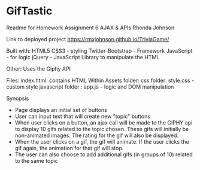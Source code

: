 # GifTastic

Readme for Homework Assignment 6
AJAX & APIs
Rhonda Johnson


Link to deployed project
https://rmxjohnson.github.io/TriviaGame/

Built with:
HTML5
CSS3 - styling
Twitter-Bootstrap - Framework
JavaScript - for logic
jQuery - JavaScript Library to manipulate the HTML

Other:
Uses the Giphy API



Files:
index.html: contains HTML
Within Assets folder: 
	css folder: style.css -custom style
	javascript folder :  app.js – logic and DOM manipulation
	
Synopsis
- Page displays an initial set of buttons
- User can input text that will create new "topic" buttons
- When user clicks on a button, an ajax call will be made to the GIPHY api to display 10 gifs related to the topic chosen.  These gifs will initially be non-animated images.  The rating for the gif will also be displayed.
-  When the user clicks on a gif, the gif will animate.  If the user clicks the gif again, the animation for that gif will stop.
- The user can also choose to add additional gifs (in groups of 10) related to the same topic






